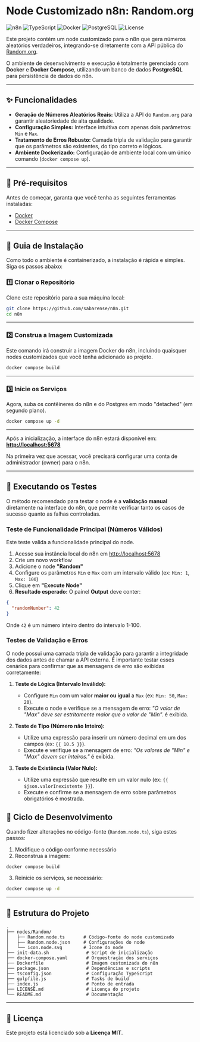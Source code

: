 # Node Customizado n8n: Random.org

![n8n](https://img.shields.io/badge/n8n-Custom_Node-blueviolet)
![TypeScript](https://img.shields.io/badge/TypeScript-3178C6?logo=typescript&logoColor=white)
![Docker](https://img.shields.io/badge/Docker-2496ED?logo=docker&logoColor=white)
![PostgreSQL](https://img.shields.io/badge/PostgreSQL-4169E1?logo=postgresql&logoColor=white)
![License](https://img.shields.io/badge/license-MIT-green)

Este projeto contém um node customizado para o n8n que gera números aleatórios verdadeiros, integrando-se diretamente com a API pública do [Random.org](https://www.random.org/).

O ambiente de desenvolvimento e execução é totalmente gerenciado com **Docker** e **Docker Compose**, utilizando um banco de dados **PostgreSQL** para persistência de dados do n8n.

---

## ✨ Funcionalidades

- **Geração de Números Aleatórios Reais:** Utiliza a API do `Random.org` para garantir aleatoriedade de alta qualidade.
- **Configuração Simples:** Interface intuitiva com apenas dois parâmetros: `Min` e `Max`.
- **Tratamento de Erros Robusto:** Camada tripla de validação para garantir que os parâmetros são existentes, do tipo correto e lógicos.
- **Ambiente Dockerizado:** Configuração de ambiente local com um único comando (`docker compose up`).

---

## 🔧 Pré-requisitos

Antes de começar, garanta que você tenha as seguintes ferramentas instaladas:

- [Docker](https://www.docker.com/get-started)
- [Docker Compose](https://docs.docker.com/compose/install/)

---

## 🚀 Guia de Instalação

Como todo o ambiente é containerizado, a instalação é rápida e simples. Siga os passos abaixo:

### 1️⃣ Clonar o Repositório

Clone este repositório para a sua máquina local:

```bash
git clone https://github.com/sabarense/n8n.git
cd n8n
```
---

### 2️⃣ Construa a Imagem Customizada

Este comando irá construir a imagem Docker do n8n, incluindo quaisquer nodes customizados que você tenha adicionado ao projeto.
```bash
docker compose build
```

---

### 3️⃣ Inicie os Serviços

Agora, suba os contêineres do n8n e do Postgres em modo "detached" (em segundo plano).

```bash
docker compose up -d
```
---

Após a inicialização, a interface do n8n estará disponível em:  
**[http://localhost:5678](http://localhost:5678)**

Na primeira vez que acessar, você precisará configurar uma conta de administrador (owner) para o n8n.

---

## 🧪 Executando os Testes

O método recomendado para testar o node é a **validação manual** diretamente na interface do n8n, que permite verificar tanto os casos de sucesso quanto as falhas controladas.

### Teste de Funcionalidade Principal (Números Válidos)

Este teste valida a funcionalidade principal do node.

1.  Acesse sua instância local do n8n em [http://localhost:5678](http://localhost:5678)
2.  Crie um novo workflow
3.  Adicione o node **"Random"**
4.  Configure os parâmetros `Min` e `Max` com um intervalo válido (ex: `Min: 1`, `Max: 100`)
5.  Clique em **"Execute Node"**
6.  **Resultado esperado:** O painel **Output** deve conter:
   ```json
   {
     "randomNumber": 42
   }
   ```
   Onde `42` é um número inteiro dentro do intervalo 1-100.

### Testes de Validação e Erros

O node possui uma camada tripla de validação para garantir a integridade dos dados antes de chamar a API externa. É importante testar esses cenários para confirmar que as mensagens de erro são exibidas corretamente:

1.  **Teste de Lógica (Intervalo Inválido):**
    * Configure `Min` com um valor **maior ou igual** a `Max` (ex: `Min: 50`, `Max: 20`).
    * Execute o node e verifique se a mensagem de erro: *"O valor de "Max" deve ser estritamente maior que o valor de "Min".* é exibida.

2.  **Teste de Tipo (Número não Inteiro):**
    * Utilize uma expressão para inserir um número decimal em um dos campos (ex: `{{ 10.5 }}`).
    * Execute e verifique se a mensagem de erro: *"Os valores de "Min" e "Max" devem ser inteiros."* é exibida.

3.  **Teste de Existência (Valor Nulo):**
    * Utilize uma expressão que resulte em um valor nulo (ex: `{{ $json.valorInexistente }}`).
    * Execute e confirme se a mensagem de erro sobre parâmetros obrigatórios é mostrada.

## 🔄 Ciclo de Desenvolvimento

Quando fizer alterações no código-fonte (`Random.node.ts`), siga estes passos:

1. Modifique o código conforme necessário  
2. Reconstrua a imagem:

```bash
docker compose build
```

3. Reinicie os serviços, se necessário:

```bash
docker compose up -d
```
---

## 📂 Estrutura do Projeto

```
.
├── nodes/Random/
│   ├── Random.node.ts       # Código-fonte do node customizado
│   ├── Random.node.json     # Configurações do node
│   └── icon.node.svg        # Ícone do node
├── init-data.sh              # Script de inicialização
├── docker-compose.yaml       # Orquestração dos serviços
├── Dockerfile                # Imagem customizada do n8n
├── package.json              # Dependências e scripts
├── tsconfig.json             # Configuração TypeScript
├── gulpfile.js               # Tasks de build
├── index.js                  # Ponto de entrada
├── LICENSE.md                # Licença do projeto
└── README.md                 # Documentação
```

---

## 📄 Licença

Este projeto está licenciado sob a **Licença MIT**.
